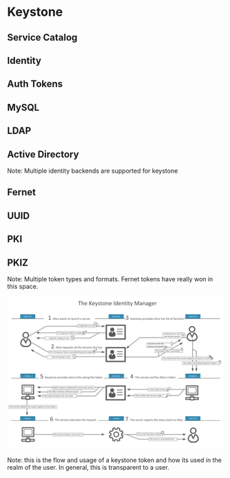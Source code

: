 # Keystone


## Service Catalog
## Identity
## Auth Tokens


## MySQL
## LDAP
## Active Directory

Note: Multiple identity backends are supported for keystone


## Fernet
## UUID
## PKI
## PKIZ

Note: Multiple token types and formats. Fernet tokens have really won in this space.


![Keystone Flow](images/keystone-flow-diagram.png)  <!-- .section: max-width="100% !important" max-height="100% !important" -->

Note: this is the flow and usage of a keystone token and how its used in the realm of the user. In general, this is transparent to a user.
 
